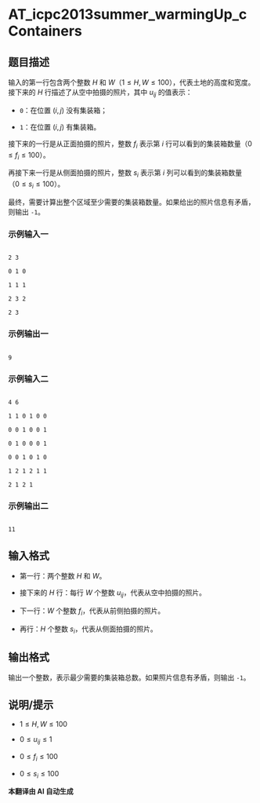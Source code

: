# AT_icpc2013summer_warmingUp_c Containers

## 题目描述

输入的第一行包含两个整数 $H$ 和 $W$（$1 \leq H, W \leq 100$），代表土地的高度和宽度。接下来的 $H$ 行描述了从空中拍摄的照片，其中 $u_{ij}$ 的值表示：
- `0`：在位置 $(i, j)$ 没有集装箱；
- `1`：在位置 $(i, j)$ 有集装箱。

接下来的一行是从正面拍摄的照片，整数 $f_i$ 表示第 $i$ 行可以看到的集装箱数量（$0 \leq f_i \leq 100$）。

再接下来一行是从侧面拍摄的照片，整数 $s_i$ 表示第 $i$ 列可以看到的集装箱数量（$0 \leq s_i \leq 100$）。

最终，需要计算出整个区域至少需要的集装箱数量。如果给出的照片信息有矛盾，则输出 `-1`。

### 示例输入一
```
2 3
0 1 0
1 1 1
2 3 2
2 3
```

### 示例输出一
```
9
```

### 示例输入二
```
4 6
1 1 0 1 0 0
0 0 1 0 0 1
0 1 0 0 0 1
0 0 1 0 1 0
1 2 1 2 1 1
2 1 2 1
```

### 示例输出二
```
11
```

## 输入格式

- 第一行：两个整数 $H$ 和 $W$。
- 接下来的 $H$ 行：每行 $W$ 个整数 $u_{ij}$，代表从空中拍摄的照片。
- 下一行：$W$ 个整数 $f_i$，代表从前侧拍摄的照片。
- 再行：$H$ 个整数 $s_i$，代表从侧面拍摄的照片。

## 输出格式

输出一个整数，表示最少需要的集装箱总数。如果照片信息有矛盾，则输出 `-1`。

## 说明/提示

- $1 \leq H, W \leq 100$
- $0 \leq u_{ij} \leq 1$
- $0 \leq f_i \leq 100$
- $0 \leq s_i \leq 100$

 **本翻译由 AI 自动生成**